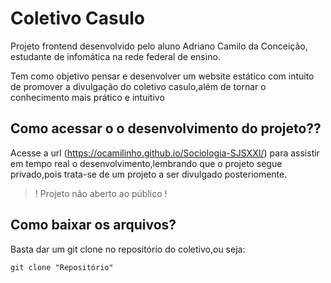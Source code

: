 # Coletivo Casulo

Projeto frontend desenvolvido pelo aluno Adriano Camilo da Conceição, estudante de infomática na rede federal de ensino.

Tem como objetivo pensar e desenvolver um website estático com intuito de promover a divulgação do coletivo casulo,além de tornar o conhecimento mais prático e intuitivo


## Como acessar o o desenvolvimento do projeto??

Acesse a url (https://ocamilinho.github.io/Sociologia-SJSXXI/) para assistir em tempo real o desenvolvimento,lembrando que o projeto segue privado,pois trata-se de um projeto a ser divulgado posteriomente.

> ! Projeto não aberto ao público !

## Como baixar os arquivos?

Basta dar um git clone no repositório do coletivo,ou seja:

```git
git clone "Repositório"
```

